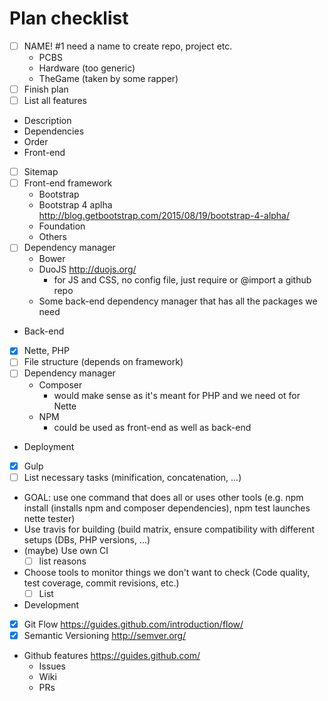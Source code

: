 # Plan checklist
 - [ ] NAME! #1 need a name to create repo, project etc.
   - PCBS
   - Hardware (too generic)
   - TheGame (taken by some rapper)
 - [ ] Finish plan
 - [ ] List all features
  - Description
  - Dependencies
  - Order
 - Front-end
  - [ ] Sitemap
  - [ ] Front-end framework
    - Bootstrap
    - Bootstrap 4 aplha http://blog.getbootstrap.com/2015/08/19/bootstrap-4-alpha/
    - Foundation
    - Others
  - [ ] Dependency manager
    - Bower
    - DuoJS http://duojs.org/
      - for JS and CSS, no config file, just require or @import a github repo
    - Some back-end dependency manager that has all the packages we need
 - Back-end
  - [x] Nette, PHP
  - [ ] File structure (depends on framework)
  - [ ] Dependency manager
    - Composer
      - would make sense as it's meant for PHP and we need ot for Nette
    - NPM
      - could be used as front-end as well as back-end
 - Deployment
  - [x] Gulp
   - [ ] List necessary tasks (minification, concatenation, ...)
  - GOAL: use one command that does all or uses other tools (e.g. npm install (installs npm and composer dependencies), npm test launches nette tester)
  - Use travis for building (build matrix, ensure compatibility with different setups (DBs, PHP versions, ...)
  - (maybe) Use own CI
    - [ ] list reasons
  - Choose tools to monitor things we don't want to check (Code quality, test coverage, commit revisions, etc.)
    - [ ] List
 - Development
  - [x] Git Flow https://guides.github.com/introduction/flow/
  - [x] Semantic Versioning http://semver.org/
  - Github features https://guides.github.com/
    - Issues
    - Wiki
    - PRs
